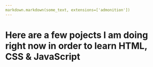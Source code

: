 ```yaml
---
markdown.markdown(some_text, extensions=['admonition'])
---
```


# Here are a few pojects I am doing right now in order to learn HTML, CSS & JavaScript
